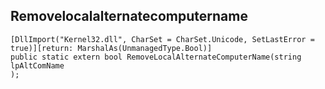 ## Removelocalalternatecomputername

```
[DllImport("Kernel32.dll", CharSet = CharSet.Unicode, SetLastError = true)][return: MarshalAs(UnmanagedType.Bool)]
public static extern bool RemoveLocalAlternateComputerName(string lpAltComName
);
```

